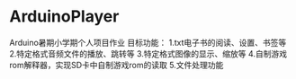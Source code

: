 # ArduinoPlayer
Arduino暑期小学期个人项目作业
目标功能：
1.txt电子书的阅读、设置、书签等
2.特定格式音频文件的播放、跳转等
3.特定格式图像的显示、缩放等
4.自制游戏rom解释器，实现SD卡中自制游戏rom的读取
5.文件处理功能
